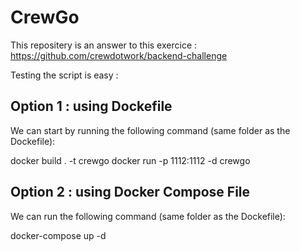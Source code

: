 # CrewGo

This repositery is an answer to this exercice : https://github.com/crewdotwork/backend-challenge

Testing the script is easy :

## Option 1 : using Dockefile

We can start by running the following command (same folder as the Dockefile): 

docker build . -t crewgo
docker run -p 1112:1112 -d crewgo

## Option 2 : using Docker Compose File

We can run the following command (same folder as the Dockefile): 

docker-compose up -d